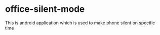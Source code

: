 # office-silent-mode
This is android application which is used to make phone silent on specific time
